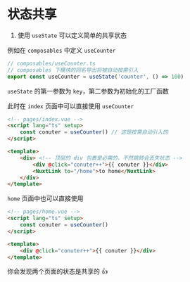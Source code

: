 # 状态共享

1. 使用 `useState` 可以定义简单的共享状态

例如在 `composables` 中定义 `useCounter`

```ts
// composables/useCounter.ts
// composables 下模块的同名导出将被自动按需引入
export const useCounter = useState('counter', () => 100)
```

`useState` 的第一参数为 `key`，第二参数为初始化的工厂函数

此时在 `index` 页面中可以直接使用 `useCounter`

```html
<!-- pages/index.vue -->
<script lang="ts" setup>
    const conuter = useCounter() // 这是按需自动引入的
</script>

<template>
    <div> <!-- 顶层的 div 包裹是必需的，不然跳转会丢失状态 -->
        <div @click="conuter++">{{ conuter }}</div>
        <NuxtLink to="/home">to home</NuxtLink>
    </div>
</template>
```

`home` 页面中也可以直接使用

```html
<!-- pages/home.vue -->
<script lang="ts" setup>
	const conuter = useCounter()
</script>

<template>
	<div @click="conuter++">{{ conuter }}</div>
</template>
```

你会发现两个页面的状态是共享的 👍